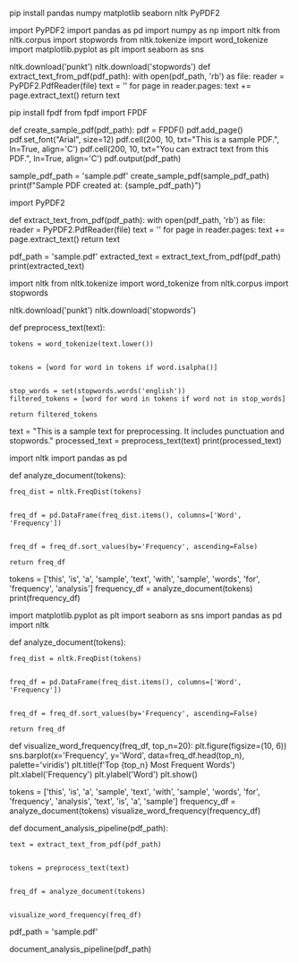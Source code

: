 pip install pandas numpy matplotlib seaborn nltk PyPDF2


import PyPDF2
import pandas as pd
import numpy as np
import nltk
from nltk.corpus import stopwords
from nltk.tokenize import word_tokenize
import matplotlib.pyplot as plt
import seaborn as sns

nltk.download('punkt')
nltk.download('stopwords')
def extract_text_from_pdf(pdf_path):
    with open(pdf_path, 'rb') as file:
        reader = PyPDF2.PdfReader(file)
        text = ''
        for page in reader.pages:
            text += page.extract_text()
    return text

pip install fpdf
from fpdf import FPDF

def create_sample_pdf(pdf_path):
    pdf = FPDF()
    pdf.add_page()
    pdf.set_font("Arial", size=12)
    pdf.cell(200, 10, txt="This is a sample PDF.", ln=True, align='C')
    pdf.cell(200, 10, txt="You can extract text from this PDF.", ln=True, align='C')
    pdf.output(pdf_path)


sample_pdf_path = 'sample.pdf'
create_sample_pdf(sample_pdf_path)
print(f"Sample PDF created at: {sample_pdf_path}")

import PyPDF2

def extract_text_from_pdf(pdf_path):
    with open(pdf_path, 'rb') as file:
        reader = PyPDF2.PdfReader(file)
        text = ''
        for page in reader.pages:
            text += page.extract_text()
    return text


pdf_path = 'sample.pdf' 
extracted_text = extract_text_from_pdf(pdf_path)
print(extracted_text)

import nltk
from nltk.tokenize import word_tokenize
from nltk.corpus import stopwords


nltk.download('punkt')
nltk.download('stopwords')

def preprocess_text(text):
    
    tokens = word_tokenize(text.lower())
    
    
    tokens = [word for word in tokens if word.isalpha()]
    
    
    stop_words = set(stopwords.words('english'))
    filtered_tokens = [word for word in tokens if word not in stop_words]
    
    return filtered_tokens


text = "This is a sample text for preprocessing. It includes punctuation and stopwords."
processed_text = preprocess_text(text)
print(processed_text)

import nltk
import pandas as pd

def analyze_document(tokens):
    
    freq_dist = nltk.FreqDist(tokens)
    
    
    freq_df = pd.DataFrame(freq_dist.items(), columns=['Word', 'Frequency'])
    
    
    freq_df = freq_df.sort_values(by='Frequency', ascending=False)
    
    return freq_df


tokens = ['this', 'is', 'a', 'sample', 'text', 'with', 'sample', 'words', 'for', 'frequency', 'analysis']
frequency_df = analyze_document(tokens)
print(frequency_df)

import matplotlib.pyplot as plt
import seaborn as sns
import pandas as pd
import nltk

def analyze_document(tokens):
    
    freq_dist = nltk.FreqDist(tokens)
    
    
    freq_df = pd.DataFrame(freq_dist.items(), columns=['Word', 'Frequency'])
    
    
    freq_df = freq_df.sort_values(by='Frequency', ascending=False)
    
    return freq_df

def visualize_word_frequency(freq_df, top_n=20):
    plt.figure(figsize=(10, 6))
    sns.barplot(x='Frequency', y='Word', data=freq_df.head(top_n), palette='viridis')
    plt.title(f'Top {top_n} Most Frequent Words')
    plt.xlabel('Frequency')
    plt.ylabel('Word')
    plt.show()

tokens = ['this', 'is', 'a', 'sample', 'text', 'with', 'sample', 'words', 'for', 'frequency', 'analysis', 'text', 'is', 'a', 'sample']
frequency_df = analyze_document(tokens)
visualize_word_frequency(frequency_df)


def document_analysis_pipeline(pdf_path):
    
    text = extract_text_from_pdf(pdf_path)
    
    
    tokens = preprocess_text(text)
    
    
    freq_df = analyze_document(tokens)
    
    
    visualize_word_frequency(freq_df)


pdf_path = 'sample.pdf'


document_analysis_pipeline(pdf_path)
